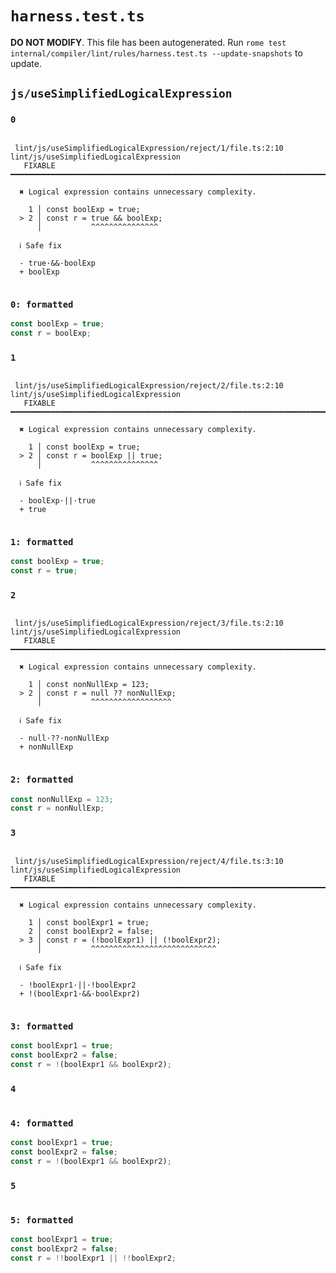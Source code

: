 # `harness.test.ts`

**DO NOT MODIFY**. This file has been autogenerated. Run `rome test internal/compiler/lint/rules/harness.test.ts --update-snapshots` to update.

## `js/useSimplifiedLogicalExpression`

### `0`

```

 lint/js/useSimplifiedLogicalExpression/reject/1/file.ts:2:10 lint/js/useSimplifiedLogicalExpression
   FIXABLE  ━━━━━━━━━━━━━━━━━━━━━━━━━━━━━━━━━━━━━━━━━━━━━━━━━━━━━━━━━━━━━━━━━━━━━━━━━━━━━━━━━━━━━━━━

  ✖ Logical expression contains unnecessary complexity.

    1 │ const boolExp = true;
  > 2 │ const r = true && boolExp;
      │           ^^^^^^^^^^^^^^^

  ℹ Safe fix

  - true·&&·boolExp
  + boolExp


```

### `0: formatted`

```ts
const boolExp = true;
const r = boolExp;

```

### `1`

```

 lint/js/useSimplifiedLogicalExpression/reject/2/file.ts:2:10 lint/js/useSimplifiedLogicalExpression
   FIXABLE  ━━━━━━━━━━━━━━━━━━━━━━━━━━━━━━━━━━━━━━━━━━━━━━━━━━━━━━━━━━━━━━━━━━━━━━━━━━━━━━━━━━━━━━━━

  ✖ Logical expression contains unnecessary complexity.

    1 │ const boolExp = true;
  > 2 │ const r = boolExp || true;
      │           ^^^^^^^^^^^^^^^

  ℹ Safe fix

  - boolExp·||·true
  + true


```

### `1: formatted`

```ts
const boolExp = true;
const r = true;

```

### `2`

```

 lint/js/useSimplifiedLogicalExpression/reject/3/file.ts:2:10 lint/js/useSimplifiedLogicalExpression
   FIXABLE  ━━━━━━━━━━━━━━━━━━━━━━━━━━━━━━━━━━━━━━━━━━━━━━━━━━━━━━━━━━━━━━━━━━━━━━━━━━━━━━━━━━━━━━━━

  ✖ Logical expression contains unnecessary complexity.

    1 │ const nonNullExp = 123;
  > 2 │ const r = null ?? nonNullExp;
      │           ^^^^^^^^^^^^^^^^^^

  ℹ Safe fix

  - null·??·nonNullExp
  + nonNullExp


```

### `2: formatted`

```ts
const nonNullExp = 123;
const r = nonNullExp;

```

### `3`

```

 lint/js/useSimplifiedLogicalExpression/reject/4/file.ts:3:10 lint/js/useSimplifiedLogicalExpression
   FIXABLE  ━━━━━━━━━━━━━━━━━━━━━━━━━━━━━━━━━━━━━━━━━━━━━━━━━━━━━━━━━━━━━━━━━━━━━━━━━━━━━━━━━━━━━━━━

  ✖ Logical expression contains unnecessary complexity.

    1 │ const boolExpr1 = true;
    2 │ const boolExpr2 = false;
  > 3 │ const r = (!boolExpr1) || (!boolExpr2);
      │           ^^^^^^^^^^^^^^^^^^^^^^^^^^^^

  ℹ Safe fix

  - !boolExpr1·||·!boolExpr2
  + !(boolExpr1·&&·boolExpr2)


```

### `3: formatted`

```ts
const boolExpr1 = true;
const boolExpr2 = false;
const r = !(boolExpr1 && boolExpr2);

```

### `4`

```

```

### `4: formatted`

```ts
const boolExpr1 = true;
const boolExpr2 = false;
const r = !(boolExpr1 && boolExpr2);

```

### `5`

```

```

### `5: formatted`

```ts
const boolExpr1 = true;
const boolExpr2 = false;
const r = !!boolExpr1 || !!boolExpr2;

```
